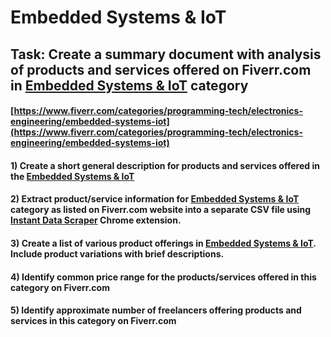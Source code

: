 # Embedded Systems & IoT
## Task: Create a summary document with analysis of products and services offered on Fiverr.com in [Embedded Systems & IoT](https://www.fiverr.com/categories/programming-tech/electronics-engineering/embedded-systems-iot) category
#### [https://www.fiverr.com/categories/programming-tech/electronics-engineering/embedded-systems-iot](https://www.fiverr.com/categories/programming-tech/electronics-engineering/embedded-systems-iot)
#### 1) Create a short general description for products and services offered in the [Embedded Systems & IoT](https://www.fiverr.com/categories/programming-tech/electronics-engineering/embedded-systems-iot)
#### 2) Extract product/service information for [Embedded Systems & IoT](https://www.fiverr.com/categories/programming-tech/electronics-engineering/embedded-systems-iot) category as listed on Fiverr.com website into a separate CSV file using [Instant Data Scraper](https://chrome.google.com/webstore/detail/instant-data-scraper/ofaokhiedipichpaobibbnahnkdoiiah) Chrome extension.
#### 3) Create a list of various product offerings in [Embedded Systems & IoT](https://www.fiverr.com/categories/programming-tech/electronics-engineering/embedded-systems-iot). Include product variations with brief descriptions.
#### 4) Identify common price range for the products/services offered in this category on Fiverr.com
#### 5) Identify approximate number of freelancers offering products and services in this category on Fiverr.com

